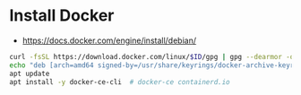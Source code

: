 # Install Docker

- https://docs.docker.com/engine/install/debian/

```sh	
curl -fsSL https://download.docker.com/linux/$ID/gpg | gpg --dearmor -o /usr/share/keyrings/docker-archive-keyring.gpg
echo "deb [arch=amd64 signed-by=/usr/share/keyrings/docker-archive-keyring.gpg] https://download.docker.com/linux/$ID $VERSION_CODENAME stable" > /etc/apt/sources.list.d/docker.list
apt update
apt install -y docker-ce-cli  # docker-ce containerd.io
```
